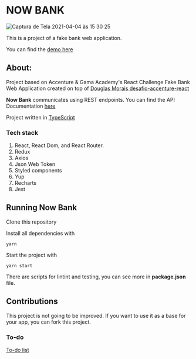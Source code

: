 # NOW BANK


![Captura de Tela 2021-04-04 às 15 30 25](https://user-images.githubusercontent.com/39349326/113518120-a99a7780-955a-11eb-90c2-27482d9765cf.png)


This is a project of a fake bank web application.

You can find the [demo here](404-bank.vercel.app)

## About:

Project based on Accenture & Gama Academy's React Challenge
Fake Bank Web Application created on top of [Douglas Morais desafio-accenture-react](https://github.com/mrdouglasmorais/desafio-accenture-react)

**Now Bank** communicates using REST endpoints. You can find the API Documentation [here](https://accenture-java-desafio.herokuapp.com/swagger-ui.html#/)

Project written in [TypeScript](https://www.typescriptlang.org/)

### Tech stack

 1. React, React Dom, and React Router.
 2. Redux
 3. Axios
 4. Json Web Token
 5. Styled components
 6. Yup
 7. Recharts
 8. Jest

## Running Now Bank

Clone this repository

Install all dependencies with

`yarn`

Start the project with

`yarn start`

There are scripts for lintint and testing, you can see more in **package.json** file.

## Contributions
This project is not going to be improved. If you want to use it as a base for your app, you can fork this project.


### To-do


[To-do list](https://www.notion.so/4fd8d715429a49d8b7eb60a59b9419bf?v=6681c14727c44ffca73603024ee366d1)
